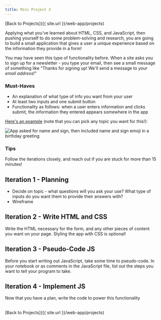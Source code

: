 ```yaml
---
title: Mini Project 3
---
```


[Back to Projects]({{ site.url }}/web-app/projects)

Applying what you've learned about HTML, CSS, and JavaScript, then pushing yourself to do some problem-solving and research, you are going to build a small application that gives a user a unique experience based on the information they provide in a form!

You may have seen this type of functionality before. When a site asks you to sign up for a newsletter - you type your email, then see a small message of something like "Thanks for signing up! We'll send a message to _your email address_!"

### Must-Haves

- An explanation of what type of info you want from your user
- At least two inputs and one submit button
- Functionality as follows: when a user enters information and clicks submit, the information they entered appears somewhere in the app

[Here's an example](https://mini-3-example.glitch.me/) (note that you can pick any topic you want for this!):

<img class="small" alt="App asked for name and sign, then included name and sign emoji in a birthday greeting" src="{{ site.url }}/web-app/projects/mini-3/assets/ex-3.png">

### Tips

Follow the iterations closely, and reach out if you are stuck for more than 15 minutes!

## Iteration 1 - Planning

- Decide on topic - what questions will you ask your use? What type of inputs do you want them to provide their answers with?
- Wireframe

## Iteration 2 - Write HTML and CSS

Write the HTML necessary for the form, and any other pieces of content you want on your page. Styling the app with CSS is optional!

## Iteration 3 - Pseudo-Code JS

Before you start writing out JavaScript, take some time to pseudo-code. In your notebook or as comments in the JavaScript file, list out the steps you want to tell your program to take.

## Iteration 4 - Implement JS

Now that you have a plan, write the code to power this functionality

<br>
[Back to Projects]({{ site.url }}/web-app/projects)
